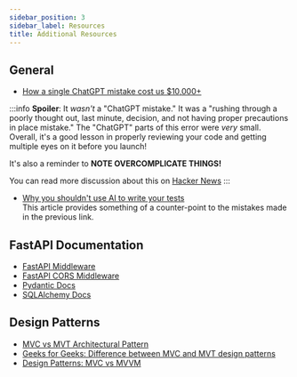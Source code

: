 ```yaml
---
sidebar_position: 3
sidebar_label: Resources
title: Additional Resources
---
```


<!-- markdownlint-disable no-inline-html no-trailing-punctuation -->

## General


- [How a single ChatGPT mistake cost us $10,000+](https://web.archive.org/web/20240610032818/https://asim.bearblog.dev/how-a-single-chatgpt-mistake-cost-us-10000/)

:::info
**Spoiler**: It _wasn't_ a "ChatGPT mistake." It was a "rushing through a poorly thought out, last minute, decision, and not having proper precautions in place mistake." The "ChatGPT" parts of this error were _very_ small. Overall, it's a good lesson in properly reviewing your code and getting multiple eyes on it before you launch!

It's also a reminder to **NOTE OVERCOMPLICATE THINGS!**

You can read more discussion about this on [Hacker News](https://news.ycombinator.com/item?id=40627558)
:::

- [Why you shouldn't use AI to write your tests](https://swizec.com/blog/why-you-shouldnt-use-ai-to-write-your-tests/)
  <br/>This article provides something of a counter-point to the mistakes made in the previous link.

## FastAPI Documentation

- [FastAPI Middleware](https://fastapi.tiangolo.com/tutorial/middleware/)
- [FastAPI CORS Middleware](https://fastapi.tiangolo.com/tutorial/cors/)
- [Pydantic Docs](https://docs.pydantic.dev/2.6/)
- [SQLAlchemy Docs](https://docs.sqlalchemy.org/en/20/intro.html)

## Design Patterns

- [MVC vs MVT Architectural Pattern](https://medium.com/dsc-umit/mvc-vs-mvt-architectural-pattern-d306a56dce55)
- [Geeks for Geeks: Difference between MVC and MVT design patterns](https://www.geeksforgeeks.org/difference-between-mvc-and-mvt-design-patterns/)
- [Design Patterns: MVC vs MVVM](https://medium.com/@madelinecorman/design-patterns-mvc-vs-mvvm-f680183646f9)
